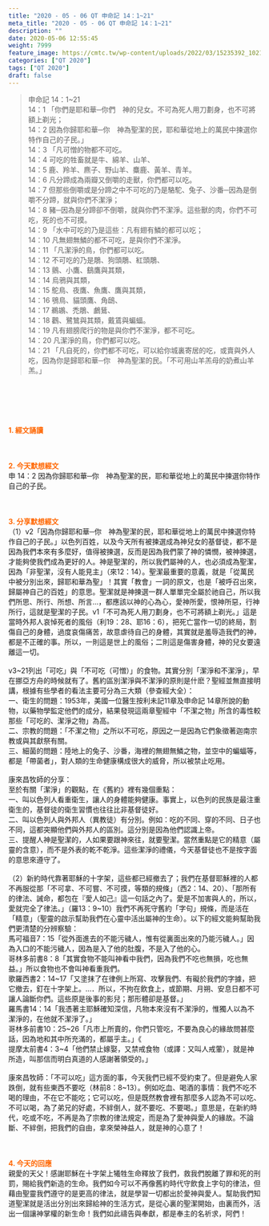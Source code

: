```yaml
---
title: "2020 - 05 - 06 QT 申命記 14：1~21"
meta_title: "2020 - 05 - 06 QT 申命記 14：1~21"
description: ""
date: 2020-05-06 12:55:45
weight: 7999
feature_image: https://cmtc.tw/wp-content/uploads/2022/03/15235392_10211799862337740_180693556567566654_o-1.webp
categories: ["QT 2020"]
tags: ["QT 2020"]
draft: false
---
```


<blockquote>申命記 14：1~21<br />
14：1 「你們是耶和華─你們　神的兒女。不可為死人用刀劃身，也不可將額上剃光；<br />
14：2 因為你歸耶和華─你　神為聖潔的民，耶和華從地上的萬民中揀選你特作自己的子民。」<br />
14：3 「凡可憎的物都不可吃。<br />
14：4 可吃的牲畜就是牛、綿羊、山羊、<br />
14：5 鹿、羚羊、麃子、野山羊、麋鹿、黃羊、青羊。<br />
14：6 凡分蹄成為兩瓣又倒嚼的走獸，你們都可以吃。<br />
14：7 但那些倒嚼或是分蹄之中不可吃的乃是駱駝、兔子、沙番─因為是倒嚼不分蹄，就與你們不潔淨；<br />
14：8 豬─因為是分蹄卻不倒嚼，就與你們不潔淨。這些獸的肉，你們不可吃，死的也不可摸。<br />
14：9 「水中可吃的乃是這些：凡有翅有鱗的都可以吃；<br />
14：10 凡無翅無鱗的都不可吃，是與你們不潔淨。<br />
14：11 「凡潔淨的鳥，你們都可以吃。<br />
14：12 不可吃的乃是鵰、狗頭鵰、紅頭鵰、<br />
14：13 鸇、小鷹、鷂鷹與其類，<br />
14：14 烏鴉與其類，<br />
14：15 鴕鳥、夜鷹、魚鷹、鷹與其類，<br />
14：16 鴞鳥、貓頭鷹、角鴟、<br />
14：17 鵜鶘、禿鵰、鸕鶿、<br />
14：18 鸛、鷺鷥與其類，戴鵀與蝙蝠。<br />
14：19 凡有翅膀爬行的物是與你們不潔淨，都不可吃。<br />
14：20 凡潔淨的鳥，你們都可以吃。<br />
14：21 「凡自死的，你們都不可吃，可以給你城裏寄居的吃，或賣與外人吃，因為你是歸耶和華─你　神為聖潔的民。「不可用山羊羔母的奶煮山羊羔。」</blockquote><br />
&nbsp;<br />
<br />
&nbsp;<br />
<br />
<span style="color: #ff6600;"><strong>1. </strong><strong>經文誦讀</strong></span><br />
<br />
<span style="color: #ff6600;"><strong> </strong></span><br />
<br />
<span style="color: #ff6600;"><strong>2. 今天默想</strong><strong>經文<br />
</strong></span>申 14：2 因為你歸耶和華─你　神為聖潔的民，耶和華從地上的萬民中揀選你特作自己的子民。<br />
<br />
&nbsp;<br />
<br />
<span style="color: #ff6600;"><strong>3. 分享默想經文<br />
</strong></span>（1）v2「因為你歸耶和華─你　神為聖潔的民，耶和華從地上的萬民中揀選你特作自己的子民。」以色列百姓，以及今天所有被揀選成為神兒女的基督徒，都不是因為我們本來有多麼好，值得被揀選，反而是因為我們蒙了神的憐憫，被神揀選，才能夠使我們成為更好的人。神是聖潔的，所以我們屬神的人，也必須成為聖潔，因為「非聖潔，沒有人能見主」（來12：14）。聖潔最重要的意義，就是「從萬民中被分別出來，歸耶和華為聖」！其實「教會」一詞的原文，也是「被呼召出來，歸屬神自己的百姓」的意思。聖潔就是神揀選一群人單單完全屬於祂自己，所以我們所思、所行、所想、所言…，都應該以神的心為心，愛神所愛，恨神所惡，行神所行，這就是聖潔的子民。v1「不可為死人用刀劃身，也不可將額上剃光。」這是當時外邦人哀悼死者的風俗（利19：28、耶16：6），把死亡當作一切的終局，割傷自己的身體，過度哀傷痛苦，故意虐待自己的身體，其實就是羞辱造我們的神，都是不正確的事。所以，一則這是世上的風俗；二則這是傷害身體，神的兒女要遠離這一切。<br />
<br />
v3~21列出「可吃」與「不可吃（可憎）」的食物。其實分別「潔淨和不潔淨」，早在挪亞方舟的時候就有了。舊約區別潔淨與不潔淨的原則是什麽？聖經並無直接明講，根據有些學者的看法主要可分為三大類（參查經大全）：<br />
一、衛生的問題：1953年，美國一位醫生按利未記11章及申命記 14章所說的動物，以藥物學監定他們的成分，結果發現這兩章聖經中「不潔之物」所含的毒性較那些「可吃的、潔淨之物」為高。<br />
二、宗教的問題：「不潔之物」之所以不可吃，原因之一是因為它們象徵著迦南宗教或與其獻祭有關。<br />
三、細菌的問題：陸地上的兔子、沙番，海裡的無翅無鱗之物，並空中的蝙蝠等，都是「帶菌者」，對人類的生命健康構成很大的威脅，所以被禁止吃用。<br />
<br />
康來昌牧師的分享：<br />
至於有關「潔淨」的觀點，在《舊約》裡有幾個重點：<br />
一、叫以色列人看重衛生，讓人的身體能夠健康。事實上，以色列的民族是最注重衛生的，基督徒的衛生習慣也往往比非基督徒好。<br />
二、叫以色列人與外邦人（異教徒）有分別。例如：吃的不同、穿的不同、日子也不同，這都突顯他們與外邦人的區別。這分別是因為他們認識上帝。<br />
三、提醒人神是聖潔的，人如果要跟神來往，就要聖潔。當然重點是它的精意（屬靈的含意），而不是外表的乾不乾淨。這些潔淨的禮儀，今天基督徒也不是按字面的意思來遵守了。<br />
<br />
（2）新約時代靠著耶穌的十字架，這些都已經撤去了；我們在基督耶穌裡的人都不再服從那「不可拿、不可嘗、不可摸，等類的規條」（西2：14、20）、「那所有的律法、誡命，都包在『愛人如己』這一句話之內了。愛是不加害與人的，所以，愛就完全了律法。」（羅13：9~10）我們不再死守舊約「字句」規條，而是活在「精意」（聖靈的啟示幫助我們在心靈中活出屬神的生命）。以下的經文能夠幫助我們更清楚的分辨察驗：<br />
馬可福音7：15「從外面進去的不能污穢人，惟有從裏面出來的乃能污穢人。」因為入口的不能污穢人，因為是入了他的肚腹，不是入了他的心。<br />
哥林多前書8：8「其實食物不能叫神看中我們，因為我們不吃也無損，吃也無益。」所以食物也不會叫神看重我們。<br />
歌羅西書2：14~17「又塗抹了在律例上所寫、攻擊我們、有礙於我們的字據，把它撤去，釘在十字架上。…．所以，不拘在飲食上，或節期、月朔、安息日都不可讓人論斷你們。這些原是後事的影兒；那形體卻是基督。」<br />
羅馬書14：14「我憑著主耶穌確知深信，凡物本來沒有不潔淨的，惟獨人以為不潔淨的，在他就不潔淨了。」<br />
哥林多前書10：25~26「凡市上所賣的，你們只管吃，不要為良心的緣故問甚麼話，因為地和其中所充滿的，都屬乎主。」《<br />
提摩太前書4：3~4「他們禁止嫁娶，又禁戒食物（或譯：又叫人戒葷），就是神所造，叫那信而明白真道的人感謝著領受的。」<br />
<br />
康來昌牧師：「不可以吃」這方面的事，今天我們已經不受約束了。但是避免人家跌倒，就有些東西不要吃（林前8：8~13）。例如吃血、喝酒的事情：我們不吃不喝的理由，不在它不能吃；它可以吃，但是既然教會裡有那麼多人認為不可以吃、不可以喝，為了弟兄的好處，不絆倒人，就不要吃、不要喝。」意思是，在新約時代，吃或不吃，不再是為了宗教的律法規定，而是為了愛神與愛人的緣故。不論斷、不絆倒，把我們的自由，拿來榮神益人，就是神的心意了！<br />
<br />
&nbsp;<br />
<br />
<span style="color: #ff6600;"><strong>4. 今天的回應<br />
</strong></span>親愛的天父！感謝耶穌在十字架上犧牲生命釋放了我們，救我們脫離了罪和死的刑罰，賜給我們新造的生命。我們如今可以不再像舊約時代守飲食上字句的律法，但藉由聖靈我們遵守的是更高的律法，就是學習一切都出於愛神與愛人。幫助我們知道聖潔就是活出分別出來歸給神的生活方式，是從心裏的聖潔開始，由裏而外，活出一個讓神掌權的新生命！我們如此禱告與奉獻，都是奉主的名祈求，阿們！<br />
<br />
&nbsp;
        